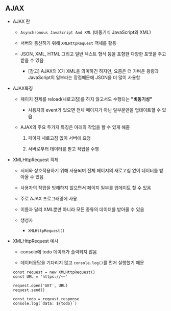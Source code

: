 ## AJAX

* AJAX 란
  
  * `Asynchronous JavaScript And XML` (비동기식 JavaScript와 XML)
  
  * 서버와 통신하기 위해 `XMLHttpRequest` 객체를 활용
  
  * JSON, XML, HTML 그리고 일반 텍스트 형식 등을 포함한 다양한 포맷을 주고 받을 수 있음
    
    * [참고] AJAX의 X가 XML을 의미하긴 하지만, 요즘은 더 가벼운 용량과 JavaScript의 일부라는 장점때문에 JSON을 더 많이 사용함

* AJAX특징
  
  * 페이지 전제를 reload(새로고침)를 하지 않고서도 수행되는 **"비동기성"**
    
    * 사용자의 event가 있으면 전체 페이지가 아닌 일부분만을 업데이트할 수 있음
  
  * AJAX의 주요 두가지 특징은 아래의 작업을 할 수 있게 해줌
    
    1. 페이지 새로고침 없이 서버에 요청
    
    2. 서버로부터 데이터를 받고 작업을 수행

* XMLHttpRequest 객체
  
  * 서버와 상호작용하기 위해 사용되며 전체 페이지의 새로고침 없이 데이터를 받아올 수 있음
  
  * 사용자의 작업을 방해하지 않으면서 페이지 일부를 업데이트 할 수 있음
  
  * 주로 AJAX 프로그래밍에 사용
  
  * 이름과 달리 XML뿐만 아니라 모든 종류의 데이터를 받아올 수 있음
  
  * 생성자
    
    * `XMLHttpRequest()`

* XMLHttpRequest 예시
  
  * console에 todo 데이터가 출력되지 않음
  
  * 데이터응답을 기다리지 않고 `console.log()`를 먼저 실행했기 때문
  
  ```
  const request = new XMLHttpRequest()
  const URL = 'https://~~'
  
  request.open('GET', URL)
  request.send()
  
  const todo = reqeust.response
  console.log(`data: ${todo}`)
  ```
  
  
